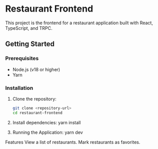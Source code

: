 # Restaurant Frontend

This project is the frontend for a restaurant application built with React, TypeScript, and TRPC.

## Getting Started

### Prerequisites

- Node.js (v18 or higher)
- Yarn

### Installation

1. Clone the repository:

   ```bash
   git clone <repository-url>
   cd restaurant-frontend

2. Install dependencies: yarn install
3. Running the Application: yarn dev

Features
View a list of restaurants.
Mark restaurants as favorites.
